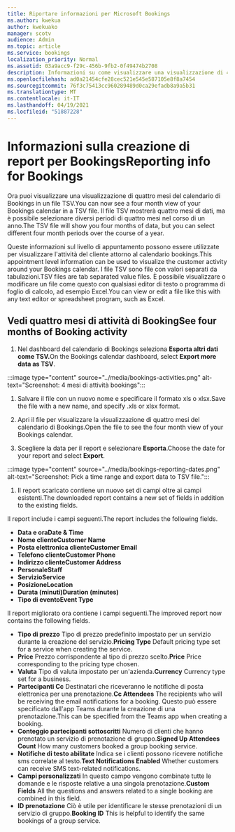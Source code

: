 ```yaml
---
title: Riportare informazioni per Microsoft Bookings
ms.author: kwekua
author: kwekuako
manager: scotv
audience: Admin
ms.topic: article
ms.service: bookings
localization_priority: Normal
ms.assetid: 03a9acc9-f29c-456b-9fb2-0f49474b2708
description: Informazioni su come visualizzare una visualizzazione di 4 mesi dell'attività di Bookings
ms.openlocfilehash: ad0a21454cfe28cec521e545e587105e8f8a7454
ms.sourcegitcommit: 76f3c75413cc960289489d0ca29efadb8a9a5b31
ms.translationtype: MT
ms.contentlocale: it-IT
ms.lasthandoff: 04/19/2021
ms.locfileid: "51887228"
---
```

# <a name="reporting-info-for-bookings"></a><span data-ttu-id="2f6ef-103">Informazioni sulla creazione di report per Bookings</span><span class="sxs-lookup"><span data-stu-id="2f6ef-103">Reporting info for Bookings</span></span>

<span data-ttu-id="2f6ef-104">Ora puoi visualizzare una visualizzazione di quattro mesi del calendario di Bookings in un file TSV.</span><span class="sxs-lookup"><span data-stu-id="2f6ef-104">You can now see a four month view of your Bookings calendar in a TSV file.</span></span> <span data-ttu-id="2f6ef-105">Il file TSV mostrerà quattro mesi di dati, ma è possibile selezionare diversi periodi di quattro mesi nel corso di un anno.</span><span class="sxs-lookup"><span data-stu-id="2f6ef-105">The TSV file will show you four months of data, but you can select different four month periods over the course of a year.</span></span>

<span data-ttu-id="2f6ef-106">Queste informazioni sul livello di appuntamento possono essere utilizzate per visualizzare l'attività del cliente attorno al calendario bookings.</span><span class="sxs-lookup"><span data-stu-id="2f6ef-106">This appointment level information can be used to visualize the customer activity around your Bookings calendar.</span></span> <span data-ttu-id="2f6ef-107">I file TSV sono file con valori separati da tabulazioni.</span><span class="sxs-lookup"><span data-stu-id="2f6ef-107">TSV files are tab separated value files.</span></span> <span data-ttu-id="2f6ef-108">È possibile visualizzare o modificare un file come questo con qualsiasi editor di testo o programma di foglio di calcolo, ad esempio Excel.</span><span class="sxs-lookup"><span data-stu-id="2f6ef-108">You can view or edit a file like this with any text editor or spreadsheet program, such as Excel.</span></span>

## <a name="see-four-months-of-booking-activity"></a><span data-ttu-id="2f6ef-109">Vedi quattro mesi di attività di Booking</span><span class="sxs-lookup"><span data-stu-id="2f6ef-109">See four months of Booking activity</span></span>

1. <span data-ttu-id="2f6ef-110">Nel dashboard del calendario di Bookings seleziona **Esporta altri dati come TSV.**</span><span class="sxs-lookup"><span data-stu-id="2f6ef-110">On the Bookings calendar dashboard, select **Export more data as TSV**.</span></span>

:::image type="content" source="../media/bookings-activities.png" alt-text="Screenshot: 4 mesi di attività bookings":::

1. <span data-ttu-id="2f6ef-112">Salvare il file con un nuovo nome e specificare il formato xls o xlsx.</span><span class="sxs-lookup"><span data-stu-id="2f6ef-112">Save the file with a new name, and specify .xls or xlsx format.</span></span>

1. <span data-ttu-id="2f6ef-113">Apri il file per visualizzare la visualizzazione di quattro mesi del calendario di Bookings.</span><span class="sxs-lookup"><span data-stu-id="2f6ef-113">Open the file to see the four month view of your Bookings calendar.</span></span>

1. <span data-ttu-id="2f6ef-114">Scegliere la data per il report e selezionare **Esporta**.</span><span class="sxs-lookup"><span data-stu-id="2f6ef-114">Choose the date for your report and select **Export**.</span></span>

:::image type="content" source="../media/bookings-reporting-dates.png" alt-text="Screenshot: Pick a time range and export data to TSV file.":::

1. <span data-ttu-id="2f6ef-116">Il report scaricato contiene un nuovo set di campi oltre ai campi esistenti.</span><span class="sxs-lookup"><span data-stu-id="2f6ef-116">The downloaded report contains a new set of fields in addition to the existing fields.</span></span>

<span data-ttu-id="2f6ef-117">Il report include i campi seguenti.</span><span class="sxs-lookup"><span data-stu-id="2f6ef-117">The report includes the following fields.</span></span>

 - <span data-ttu-id="2f6ef-118">**Data e ora**</span><span class="sxs-lookup"><span data-stu-id="2f6ef-118">**Date & Time**</span></span>
- <span data-ttu-id="2f6ef-119">**Nome cliente**</span><span class="sxs-lookup"><span data-stu-id="2f6ef-119">**Customer Name**</span></span>
- <span data-ttu-id="2f6ef-120">**Posta elettronica cliente**</span><span class="sxs-lookup"><span data-stu-id="2f6ef-120">**Customer Email**</span></span>
- <span data-ttu-id="2f6ef-121">**Telefono cliente**</span><span class="sxs-lookup"><span data-stu-id="2f6ef-121">**Customer Phone**</span></span>
- <span data-ttu-id="2f6ef-122">**Indirizzo cliente**</span><span class="sxs-lookup"><span data-stu-id="2f6ef-122">**Customer Address**</span></span>
- <span data-ttu-id="2f6ef-123">**Personale**</span><span class="sxs-lookup"><span data-stu-id="2f6ef-123">**Staff**</span></span>
- <span data-ttu-id="2f6ef-124">**Servizio**</span><span class="sxs-lookup"><span data-stu-id="2f6ef-124">**Service**</span></span>
- <span data-ttu-id="2f6ef-125">**Posizione**</span><span class="sxs-lookup"><span data-stu-id="2f6ef-125">**Location**</span></span>
- <span data-ttu-id="2f6ef-126">**Durata (minuti)**</span><span class="sxs-lookup"><span data-stu-id="2f6ef-126">**Duration (minutes)**</span></span>
- <span data-ttu-id="2f6ef-127">**Tipo di evento**</span><span class="sxs-lookup"><span data-stu-id="2f6ef-127">**Event Type**</span></span>

<span data-ttu-id="2f6ef-128">Il report migliorato ora contiene i campi seguenti.</span><span class="sxs-lookup"><span data-stu-id="2f6ef-128">The improved report now contains the following fields.</span></span>

- <span data-ttu-id="2f6ef-129">**Tipo di prezzo**   Tipo di prezzo predefinito impostato per un servizio durante la creazione del servizio.</span><span class="sxs-lookup"><span data-stu-id="2f6ef-129">**Pricing Type**   Default pricing type set for a service when creating the service.</span></span>
- <span data-ttu-id="2f6ef-130">**Price**   Prezzo corrispondente al tipo di prezzo scelto.</span><span class="sxs-lookup"><span data-stu-id="2f6ef-130">**Price**   Price corresponding to the pricing type chosen.</span></span>
- <span data-ttu-id="2f6ef-131">**Valuta**   Tipo di valuta impostato per un'azienda.</span><span class="sxs-lookup"><span data-stu-id="2f6ef-131">**Currency**   Currency type set for a business.</span></span>
- <span data-ttu-id="2f6ef-132">**Partecipanti Cc**   Destinatari che riceveranno le notifiche di posta elettronica per una prenotazione.</span><span class="sxs-lookup"><span data-stu-id="2f6ef-132">**Cc Attendees**   The recipients who will be receiving the email notifications for a booking.</span></span> <span data-ttu-id="2f6ef-133">Questo può essere specificato dall'app Teams durante la creazione di una prenotazione.</span><span class="sxs-lookup"><span data-stu-id="2f6ef-133">This can be specified from the Teams app when creating a booking.</span></span>
- <span data-ttu-id="2f6ef-134">**Conteggio partecipanti sottoscritti**   Numero di clienti che hanno prenotato un servizio di prenotazione di gruppo.</span><span class="sxs-lookup"><span data-stu-id="2f6ef-134">**Signed Up Attendees Count**   How many customers booked a group booking service.</span></span>
- <span data-ttu-id="2f6ef-135">**Notifiche di testo abilitate**   Indica se i clienti possono ricevere notifiche sms correlate al testo.</span><span class="sxs-lookup"><span data-stu-id="2f6ef-135">**Text Notifications Enabled**   Whether customers can receive SMS text-related notifications.</span></span>
- <span data-ttu-id="2f6ef-136">**Campi personalizzati**   In questo campo vengono combinate tutte le domande e le risposte relative a una singola prenotazione.</span><span class="sxs-lookup"><span data-stu-id="2f6ef-136">**Custom Fields**   All the questions and answers related to a single booking are combined in this field.</span></span>
- <span data-ttu-id="2f6ef-137">**ID prenotazione**   Ciò è utile per identificare le stesse prenotazioni di un servizio di gruppo.</span><span class="sxs-lookup"><span data-stu-id="2f6ef-137">**Booking ID**   This is helpful to identify the same bookings of a group service.</span></span>
